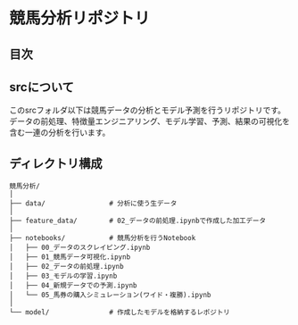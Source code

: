 # 競馬分析リポジトリ

<div id="top"></div>

## 目次

## srcについて

このsrcフォルダ以下は競馬データの分析とモデル予測を行うリポジトリです。   
データの前処理、特徴量エンジニアリング、モデル学習、予測、結果の可視化を含む一連の分析を行います。

## ディレクトリ構成

```plaintext
競馬分析/
│
├── data/                # 分析に使う生データ
│
├── feature_data/        # 02_データの前処理.ipynbで作成した加工データ
│
├── notebooks/           # 競馬分析を行うNotebook
│   ├── 00_データのスクレイピング.ipynb
│   ├── 01_競馬データ可視化.ipynb
│   ├── 02_データの前処理.ipynb
│   ├── 03_モデルの学習.ipynb
│   ├── 04_新規データでの予測.ipynb
│   └── 05_馬券の購入シミュレーション(ワイド・複勝).ipynb
│
└── model/               # 作成したモデルを格納するレポジトリ
